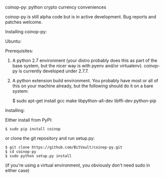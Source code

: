 coinop-py: python crypto currency conveniences


coinop-py is still alpha code but is in active development. Bug reports and
patches welcome.


Installing coinop-py:

Ubuntu:

Prerequisites:

1. A python 2.7 environment (your distro probably does this as part of the base
   system, but the nicer way is with pyenv and/or virtualenv). coinop-py is
   currently developed under 2.7.7.

2. A python extension build environment. You probably have most or all of this
   on your machine already, but the following should do it on a bare system:

   $ sudo apt-get install gcc make libpython-all-dev libffi-dev python-pip

Installing:

Either install from PyPI:

    $ sudo pip install coinop

or clone the git repository and run setup.py:

    $ git clone https://github.com/BitVault/coinop-py.git
    $ cd coinop-py
    $ sudo python setup.py install

(if you're using a virtual environment, you obviously don't need sudo in
either case)
